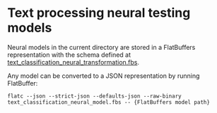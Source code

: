 # Text processing neural testing models

Neural models in the current directory are stored in a FlatBuffers representation with the schema defined at [text_classification_neural_transformation.fbs](//brave/components/brave_ads/core/internal/common/resources/flat/text_classification_neural_transformation.fbs).

Any model can be converted to a JSON representation by running FlatBuffer:
```
flatc --json --strict-json --defaults-json --raw-binary text_classification_neural_model.fbs -- {FlatBuffers model path}
```

